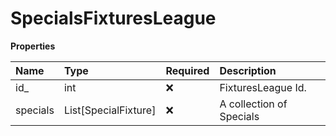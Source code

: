 # SpecialsFixturesLeague

**Properties**

| Name     | Type                 | Required | Description              |
| :------- | :------------------- | :------- | :----------------------- |
| id\_     | int                  | ❌       | FixturesLeague Id.       |
| specials | List[SpecialFixture] | ❌       | A collection of Specials |

<!-- This file was generated by liblab | https://liblab.com/ -->
